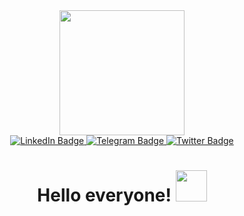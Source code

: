 
<!--
**SergeySvist/SergeySvist** is a ✨ _special_ ✨ repository because its `README.md` (this file) appears on your GitHub profile.

Here are some ideas to get you started:

- 🔭 I’m currently working on ...
- 🌱 I’m currently learning ...
- 👯 I’m looking to collaborate on ...
- 🤔 I’m looking for help with ...
- 💬 Ask me about ...
- 📫 How to reach me: ...
- 😄 Pronouns: ...
- ⚡ Fun fact: ...
-->
<div id="header" align="center">
  <img src="https://media.giphy.com/media/v1.Y2lkPTc5MGI3NjExN2E0OTVjNzJmYjIzNmJmMDMwYTQ0MmFhMzFjZDU0YTg5MmYyODc3MCZlcD12MV9pbnRlcm5hbF9naWZzX2dpZklkJmN0PWc/vzO0Vc8b2VBLi/giphy.gif" width="200"/>
  <div id="badges">
    <a href="https://www.linkedin.com/in/sergeysvist-3a21b4232/">
  <img src="https://img.shields.io/badge/LinkedIn-blue?style=for-the-badge&logo=linkedin&logoColor=white" alt="LinkedIn Badge"/>
    </a>
    <a href="https://t.me/SergeySvist">
  <img src="https://img.shields.io/badge/Telegram-blue?style=for-the-badge&logo=twitter&logoColor=white" alt="Telegram Badge"/>
    </a>
    <a href="https://twitter.com/Sergey_Svist">
  <img src="https://img.shields.io/badge/Twitter-blue?style=for-the-badge&logo=twitter&logoColor=white" alt="Twitter Badge"/>
    </a>
  </div>
  <img src="https://komarev.com/ghpvc/?username=SergeySvist&style=flat-square&color=blue" alt=""/>
  <h1>
  Hello everyone!
  <img src="https://media.giphy.com/media/26xBwdIuRJiAIqHwA/giphy.gif" width="50px"/>
</h1>
</div>

